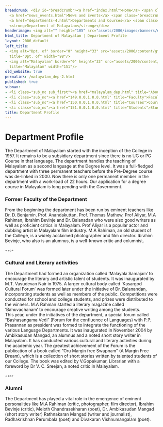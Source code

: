 ```yaml
---
breadcrumb: <div id="breadcrumb"><a href="index.html">Home</a> <span class="breadcrumb_spacer">&gt;</span>
  <a href="news_events.html">News and Events</a> <span class="breadcrumb_spacer">&gt;</span>
  <a href="departments-4.html">Departments and Courses</a> <span class="breadcrumb_spacer">&gt;</span>
  <strong>Department of Malayalam</strong></div>
headerimage: <img alt="" height="105" src="assets/2006/images/banners/departments.jpg" width="472"/>
html_title: Department of Malayalam | Department Profile
layout: 2006_default
left_title:
- <img alt="Dpt. of" border="0" height="33" src="assets/2006/content/gt/fcb6421c7c62628408190d4ca84029e5.png"
  title="Dpt. of" width="98"/>
- <img alt="Malayalam" border="0" height="33" src="assets/2006/content/gt/66593839918d379853d8e326b58222c5.png"
  title="Malayalam" width="151"/>
old_website: true
permalink: /malayalam_dep-2.html
published: true
subnav:
- <li class="sub_no sub_first"><a href="malayalam_dep.html" title="About">About</a></li>
- <li class="sub_no"><a href="149.0.0.1.0.0.html" title="Faculty">Faculty</a></li>
- <li class="sub_no"><a href="150.0.0.1.0.0.html" title="Courses">Courses</a></li>
- <li class="sub_no"><a href="151.0.0.1.0.0.html" title="Students">Students</a></li>
title: Department Profile
---
```


# Department Profile

The Department of Malayalam started with the inception of the College in 1957.
It remains to be a subsidiary department since there is no UG or PG Course in
that language. The department handles the teaching of Malayalam as a second
language at the Degree level. It was a full-fledged department with three
permanent teachers before the Pre-Degree course was de-linked in 2000. Now
there is only one permanent member in the department with a work-load of 22
hours. Our application for a degree course in Malayalam is long pending with
the Government.

### Former Faculty of the Department

From the beginning the department has been run by eminent teachers like Dr. D.
Benjamin, Prof. Anandakuttan, Prof. Thomas Mathew, Prof Aliyar, M.A Rahiman,
Ibrahim Bevinje and Dr. Balanadan who were also good writers as well as
proficient critics in Malayalam. Prof Aliyar is a popular actor and dubbing
artist in Malayalam film industry. M.A Rahiman, an old student of the College,
is a widely acclaimed photographer and film director. Ibrahim Bevinje, who
also is an alumnus, is a well-known critic and columnist.

![](assets/2006/img/article/top_link_0.gif)

### Cultural and Literary activities

The Department had formed an organization called ‘Malayala Samajam’ to
encourage the literary and artistic talent of students. It was inaugurated by
M.T. Vasudevan Nair in 1975. A larger cultural body called ‘Kasargod Cultural
Forum’ was formed later under the initiative of Dr. Balanandan, incorporating
students as well as members of the public. Competitions were conducted for
school and college students, and prizes were distributed to the winners. M.A
Rahman started a literary magazine called ‘Bahuvachanam’ to encourage creative
writing among the students.  
This year, under the initiatives of the department, a special forum called
“Bashasangama Vedi” (Forum for the confluence of Languages) with P.P.
Prasannan as president was formed to integrate the functioning of the various
Language Departments. It was inaugurated in November 2004 by Ambikasudan
Mangad, an alumnus and a noted short story writer in Malayalam. It has
conducted various cultural and literary activities during the academic year.
The greatest achievement of the Forum is the publication of a book called “Oru
Margin free Swapnam” (A Margin Free Dream), which is a collection of short
stories written by talented students of our College. The book was edited by
V.Gopakumar, Librarian with a foreword by Dr V. C. Sreejan, a noted critic in
Malayalam.

![](assets/2006/img/article/top_link_0.gif)

### Alumni

The Department has played a vital role in the emergence of eminent
personalities like M.A Rahiman (critic, photographer, film director), Ibrahim
Bevinje (critic), Meloth Chandrasekharan (poet), Dr. Ambikasudan Mangad (short
story writer) Rathnakaran Mangad (writer and journalist), Radhakrishnan
Perumbala (poet) and Divakaran Vishnumangalam (poet).